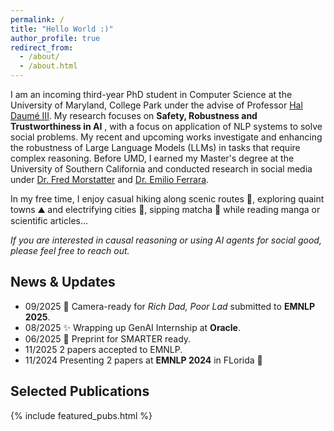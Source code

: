 ```yaml
---
permalink: /
title: "Hello World :)"
author_profile: true
redirect_from: 
  - /about/
  - /about.html
---
```


I am an incoming third-year PhD student in Computer Science at the University of Maryland, College Park under the advise of Professor [Hal Daumé III](https://users.umiacs.umd.edu/~hal3/). My research focuses on **Safety, Robustness and Trustworthiness in AI** , with a focus on application of NLP systems to solve social problems. My recent and upcoming works investigate and enhancing the robustness of Large Language Models (LLMs) in tasks that require complex reasoning. Before UMD, I earned my Master's degree at the University of Southern California and conducted research in social media under [Dr. Fred Morstatter](https://fredzilla.github.io/) and [Dr. Emilio Ferrara](http://www.emilio.ferrara.name/). 

In my free time, I enjoy casual hiking along scenic routes 🌲, exploring quaint towns ⛰️ and electrifying cities 🗽, sipping matcha 🍵 while reading manga or scientific articles...

*If you are interested in causal reasoning or using AI agents for social good, please feel free to reach out.*

## News & Updates

<ul class="news-compact">
  <li>
    <span class="news-date">09/2025</span>
    <span class="news-text">🚀 Camera-ready for <em>Rich Dad, Poor Lad</em> submitted to <b>EMNLP 2025</b>.</span>
  </li>
  <li>
    <span class="news-date">08/2025</span>
    <span class="news-text">✨ Wrapping up GenAI Internship at <b>Oracle</b>.</span>
  </li>
  <li>
    <span class="news-date">06/2025</span>
    <span class="news-text">🧪 Preprint for SMARTER ready.</span>
  </li>
  <li>
    <span class="news-date">11/2025</span>
    <span class="news-text">2 papers accepted to EMNLP.</span>
  </li>
  <li>
    <span class="news-date">11/2024</span>
    <span class="news-text">Presenting 2 papers at <b>EMNLP 2024</b> in FLorida 🦩</span>
  </li>
</ul>

## Selected Publications

{% include featured_pubs.html %}